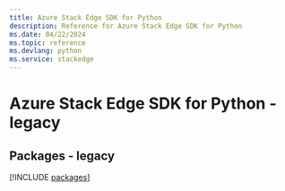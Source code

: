 ```yaml
---
title: Azure Stack Edge SDK for Python
description: Reference for Azure Stack Edge SDK for Python
ms.date: 04/22/2024
ms.topic: reference
ms.devlang: python
ms.service: stackedge
---
```

# Azure Stack Edge SDK for Python - legacy
## Packages - legacy
[!INCLUDE [packages](stack-edge-index.md)]